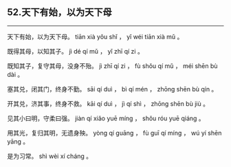 ## 52.天下有始，以为天下母
---


<ruby><rbc><rb> 天下有始，以为天下母。 </rb></rbc>
  <rtc><rt> tiān  xià  yǒu  shǐ ， yǐ  wéi  tiān  xià  mǔ 。</rt></rtc>
</ruby>

<ruby><rbc><rb> 既得其母，以知其子。 </rb></rbc>
  <rtc><rt> jì  dé  qí  mǔ ， yǐ  zhī  qí  zi 。</rt></rtc>
</ruby>

<ruby><rbc><rb> 既知其子，复守其母，没身不殆。 </rb></rbc>
  <rtc><rt> jì  zhī  qí  zi ， fù  shǒu  qí  mǔ ， méi  shēn  bù  dài 。</rt></rtc>
</ruby>

<ruby><rbc><rb> 塞其兑，闭其门，终身不勤。 </rb></rbc>
  <rtc><rt> sāi  qí  duì ， bì  qí  mén ， zhōng  shēn  bù  qín 。</rt></rtc>
</ruby>

<ruby><rbc><rb> 开其兑，济其事，终身不救。 </rb></rbc>
  <rtc><rt> kāi  qí  duì ， jì  qí  shì ， zhōng  shēn  bù  jiù 。</rt></rtc>
</ruby>

<ruby><rbc><rb> 见其小曰明，守柔曰强。 </rb></rbc>
  <rtc><rt> jiàn  qí  xiǎo  yuē  míng ， shǒu  róu  yuē  qiáng 。</rt></rtc>
</ruby>

<ruby><rbc><rb> 用其光，复归其明，无遗身殃。 </rb></rbc>
  <rtc><rt> yòng  qí  guāng ， fù  guī  qí  míng ， wú  yí  shēn  yāng 。</rt></rtc>
</ruby>

<ruby><rbc><rb> 是为习常。 </rb></rbc>
  <rtc><rt> shì  wèi  xí  cháng 。</rt></rtc>
</ruby>

<ruby><rbc><rb>   </rb></rbc>
  <rtc><rt> </rt></rtc>
</ruby>

